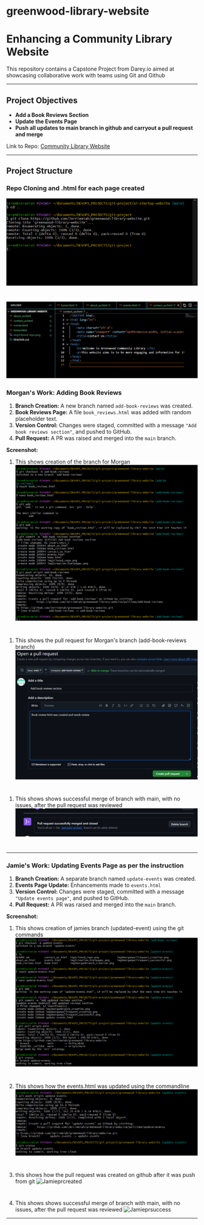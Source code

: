 # greenwood-library-website
# Enhancing a Community Library Website

This repository contains a Capstone Project  from Darey.io aimed at showcasing collaborative work with teams using Git and Github

---

## Project Objectives

- **Add a Book Reviews Section** 
- **Update the Events Page**
- **Push all updates to main branch in github and carryout a pull request and merge**

Link to Repo: [Community Library Website](https://github.com/Jerriemiah/greenwood-library-website/tree/main)


---

## Project Structure

### Repo Cloning and .html for each page created
![clonerepo](./img1cloned_repo.png)
#
![clonerepo](./img2creation_htmlpages.png)
---

### Morgan's Work: Adding Book Reviews
1. **Branch Creation:** A new branch named `add-book-reviews` was created.
2. **Book Reviews Page:** A file `book_reviews.html` was added with random placeholder text.
3. **Version Control:** Changes were staged, committed with a message `"Add book reviews section"`, and pushed to GitHub.
4. **Pull Request:** A PR was raised and merged into the `main` branch.

**Screenshot:**  
1. This shows creation of the branch for Morgan
![Morgranbranchcreated](./img3morganbranch_creation.png)
#
1. This shows the pull request for Morgan's branch (add-book-reviews branch)
![Morgranprcreated](./img4morganpullrequest_creation.png)
#
1. This shows shows successful merge of branch with main, with no  issues, after the pull request was reviewed
![Morgranprsuccess](./img4morganpullrequest_successful.png)
#
---

### Jamie's Work: Updating Events Page as per the instruction
1. **Branch Creation:** A separate branch named `update-events` was created.
2. **Events Page Update:** Enhancements made to `events.html`
3. **Version Control:** Changes were staged, committed with a message `"Update events page"`, and pushed to GitHub.
4. **Pull Request:** A PR was raised and merged into the `main` branch.

**Screenshot:**  
1. This shows creation of jamies branch (updated-event) using the git commands
![Jamiebranchecreated](./img3jamiebranch_creation.png)
#
2. This shows how the events.html was updated using the commandline
![Jamiebranchecreated](./img3jamiebranch_creation2.png)
#
3. this shows how the pull request was created on github after it was push from git
![Jamieprcreated](./img3jamieprcreated.png)
#
4. This shows shows successful merge of branch with main, with no  issues, after the pull request was reviewed
![Jamieprsuccess](./img3jamieprsuccess.png)

---
